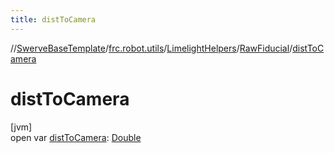 ```yaml
---
title: distToCamera
---
```

//[SwerveBaseTemplate](../../../../index.html)/[frc.robot.utils](../../index.html)/[LimelightHelpers](../index.html)/[RawFiducial](index.html)/[distToCamera](dist-to-camera.html)



# distToCamera



[jvm]\
open var [distToCamera](dist-to-camera.html): [Double](https://kotlinlang.org/api/latest/jvm/stdlib/kotlin/-double/index.html)




